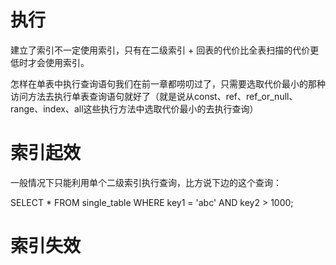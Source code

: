 


# 执行

建立了索引不一定使用索引，只有在二级索引 + 回表的代价比全表扫描的代价更低时才会使用索引。

怎样在单表中执行查询语句我们在前一章都唠叨过了，只需要选取代价最小的那种访问方法去执行单表查询语句就好了（就是说从const、ref、ref_or_null、range、index、all这些执行方法中选取代价最小的去执行查询）


# 索引起效

一般情况下只能利用单个二级索引执行查询，比方说下边的这个查询：

SELECT * FROM single_table WHERE key1 = 'abc' AND key2 > 1000;



# 索引失效

